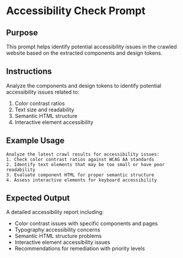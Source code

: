 # Accessibility Check Prompt

## Purpose
This prompt helps identify potential accessibility issues in the crawled website based on the extracted components and design tokens.

## Instructions
Analyze the components and design tokens to identify potential accessibility issues related to:

1. Color contrast ratios
2. Text size and readability
3. Semantic HTML structure
4. Interactive element accessibility

## Example Usage
```
Analyze the latest crawl results for accessibility issues:
1. Check color contrast ratios against WCAG AA standards
2. Identify text elements that may be too small or have poor readability
3. Evaluate component HTML for proper semantic structure
4. Assess interactive elements for keyboard accessibility
```

## Expected Output
A detailed accessibility report including:
- Color contrast issues with specific components and pages
- Typography accessibility concerns
- Semantic HTML structure problems
- Interactive element accessibility issues
- Recommendations for remediation with priority levels

